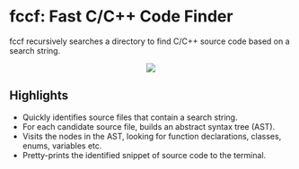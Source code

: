 # fccf: Fast C/C++ Code Finder

fccf recursively searches a directory to find C/C++ source code based on a search string.

<p align="center">
  <img src="images/linux_demo.gif"/> 
</p>

## Highlights

* Quickly identifies source files that contain a search string.
* For each candidate source file, builds an abstract syntax tree (AST).
* Visits the nodes in the AST, looking for function declarations, classes, enums, variables etc.
* Pretty-prints the identified snippet of source code to the terminal.
